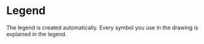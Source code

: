 # Legend

The legend is created automatically. Every symbol you use in the drawing is explained in the legend.